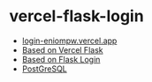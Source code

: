 # vercel-flask-login

* [login-eniompw.vercel.app](https://login-eniompw.vercel.app)
* [Based on Vercel Flask](https://github.com/eniompw/vercel-flask)
* [Based on Flask Login](https://github.com/eniompw/FlaskLogin)
* [PostGreSQL](https://www.postgresqltutorial.com/postgresql-python/query/)
